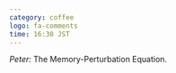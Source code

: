 ```yaml
---
category: coffee
logo: fa-comments
time: 16:30 JST
---
```


*Peter:* The Memory-Perturbation Equation.
